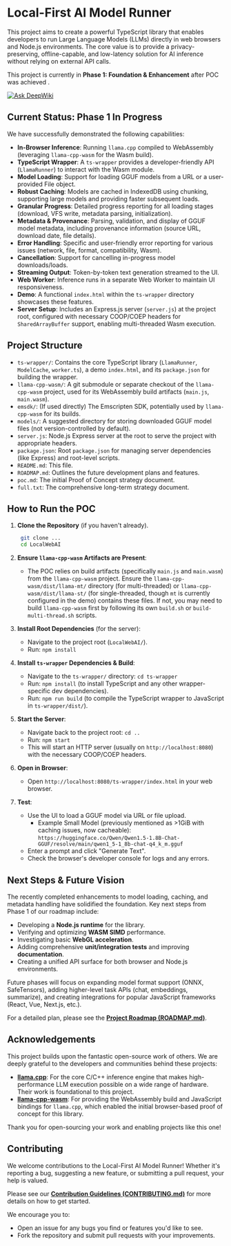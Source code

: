 # Local-First AI Model Runner

This project aims to create a powerful TypeScript library that enables developers to run Large Language Models (LLMs) directly in web browsers and Node.js environments. The core value is to provide a privacy-preserving, offline-capable, and low-latency solution for AI inference without relying on external API calls.

This project is currently in **Phase 1: Foundation & Enhancement** after POC was achieved .

[![Ask DeepWiki](https://deepwiki.com/badge.svg)](https://deepwiki.com/mzazakeith/LocalWebAI)

## Current Status: Phase 1 In Progress

We have successfully demonstrated the following capabilities:

*   **In-Browser Inference**: Running `llama.cpp` compiled to WebAssembly (leveraging `llama-cpp-wasm` for the Wasm build).
*   **TypeScript Wrapper**: A `ts-wrapper` provides a developer-friendly API (`LlamaRunner`) to interact with the Wasm module.
*   **Model Loading**: Support for loading GGUF models from a URL or a user-provided File object.
*   **Robust Caching**: Models are cached in IndexedDB using chunking, supporting large models and providing faster subsequent loads.
*   **Granular Progress**: Detailed progress reporting for all loading stages (download, VFS write, metadata parsing, initialization).
*   **Metadata & Provenance**: Parsing, validation, and display of GGUF model metadata, including provenance information (source URL, download date, file details).
*   **Error Handling**: Specific and user-friendly error reporting for various issues (network, file, format, compatibility, Wasm).
*   **Cancellation**: Support for cancelling in-progress model downloads/loads.
*   **Streaming Output**: Token-by-token text generation streamed to the UI.
*   **Web Worker**: Inference runs in a separate Web Worker to maintain UI responsiveness.
*   **Demo**: A functional `index.html` within the `ts-wrapper` directory showcases these features.
*   **Server Setup**: Includes an Express.js server (`server.js`) at the project root, configured with necessary COOP/COEP headers for `SharedArrayBuffer` support, enabling multi-threaded Wasm execution.

## Project Structure

*   `ts-wrapper/`: Contains the core TypeScript library (`LlamaRunner`, `ModelCache`, `worker.ts`), a demo `index.html`, and its `package.json` for building the wrapper.
*   `llama-cpp-wasm/`: A git submodule or separate checkout of the `llama-cpp-wasm` project, used for its WebAssembly build artifacts (`main.js`, `main.wasm`).
*   `emsdk/`: (If used directly) The Emscripten SDK, potentially used by `llama-cpp-wasm` for its builds.
*   `models/`: A suggested directory for storing downloaded GGUF model files (not version-controlled by default).
*   `server.js`: Node.js Express server at the root to serve the project with appropriate headers.
*   `package.json`: Root `package.json` for managing server dependencies (like Express) and root-level scripts.
*   `README.md`: This file.
*   `ROADMAP.md`: Outlines the future development plans and features.
*   `poc.md`: The initial Proof of Concept strategy document.
*   `full.txt`: The comprehensive long-term strategy document.

## How to Run the POC

1.  **Clone the Repository** (if you haven't already).
    ```bash
     git clone ...
     cd LocalWebAI
    ```

2.  **Ensure `llama-cpp-wasm` Artifacts are Present**:
    *   The POC relies on build artifacts (specifically `main.js` and `main.wasm`) from the `llama-cpp-wasm` project. Ensure the `llama-cpp-wasm/dist/llama-mt/` directory (for multi-threaded) or `llama-cpp-wasm/dist/llama-st/` (for single-threaded, though `mt` is currently configured in the demo) contains these files. If not, you may need to build `llama-cpp-wasm` first by following its own `build.sh` or `build-multi-thread.sh` scripts.

3.  **Install Root Dependencies** (for the server):
    *   Navigate to the project root (`LocalWebAI/`).
    *   Run: `npm install`

4.  **Install `ts-wrapper` Dependencies & Build**: 
    *   Navigate to the `ts-wrapper/` directory: `cd ts-wrapper`
    *   Run: `npm install` (to install TypeScript and any other wrapper-specific dev dependencies).
    *   Run: `npm run build` (to compile the TypeScript wrapper to JavaScript in `ts-wrapper/dist/`).

5.  **Start the Server**:
    *   Navigate back to the project root: `cd ..`
    *   Run: `npm start`
    *   This will start an HTTP server (usually on `http://localhost:8080`) with the necessary COOP/COEP headers.

6.  **Open in Browser**:
    *   Open `http://localhost:8080/ts-wrapper/index.html` in your web browser.

7.  **Test**: 
    *   Use the UI to load a GGUF model via URL or file upload.
        *   Example Small Model (previously mentioned as >1GiB with caching issues, now cacheable): `https://huggingface.co/Qwen/Qwen1.5-1.8B-Chat-GGUF/resolve/main/qwen1_5-1_8b-chat-q4_k_m.gguf`
    *   Enter a prompt and click "Generate Text".
    *   Check the browser's developer console for logs and any errors.

## Next Steps & Future Vision

The recently completed enhancements to model loading, caching, and metadata handling have solidified the foundation. Key next steps from Phase 1 of our roadmap include:

*   Developing a **Node.js runtime** for the library.
*   Verifying and optimizing **WASM SIMD** performance.
*   Investigating basic **WebGL acceleration**.
*   Adding comprehensive **unit/integration tests** and improving **documentation**.
*   Creating a unified API surface for both browser and Node.js environments.

Future phases will focus on expanding model format support (ONNX, SafeTensors), adding higher-level task APIs (chat, embeddings, summarize), and creating integrations for popular JavaScript frameworks (React, Vue, Next.js, etc.).

For a detailed plan, please see the [**Project Roadmap (ROADMAP.md)**](./ROADMAP.md).

## Acknowledgements

This project builds upon the fantastic open-source work of others. We are deeply grateful to the developers and communities behind these projects:

*   **[llama.cpp](https://github.com/ggml-org/llama.cpp)**: For the core C/C++ inference engine that makes high-performance LLM execution possible on a wide range of hardware. Their work is foundational to this project.
*   **[llama-cpp-wasm](https://github.com/tangledgroup/llama-cpp-wasm)**: For providing the WebAssembly build and JavaScript bindings for `llama.cpp`, which enabled the initial browser-based proof of concept for this library.

Thank you for open-sourcing your work and enabling projects like this one!

## Contributing

We welcome contributions to the Local-First AI Model Runner! Whether it's reporting a bug, suggesting a new feature, or submitting a pull request, your help is valued.

Please see our [**Contribution Guidelines (CONTRIBUTING.md)**](./CONTRIBUTING.md) for more details on how to get started.

We encourage you to:
*   Open an issue for any bugs you find or features you'd like to see.
*   Fork the repository and submit pull requests with your improvements.
